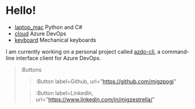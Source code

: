 # Hello!
* [laptop_mac](:Icon) Python and C#
* [cloud](:Icon) Azure DevOps
* [keyboard](:Icon) Mechanical keyboards  

I am currently working on a personal project called [azdo-cli](https://pypi.org/project/azdo-cli/), a command-line
interface client for Azure DevOps.

> :Buttons
> > :Button label=Github, url="https://github.com/migzpogi"
>
> > :Button label=LinkedIn, url="https://www.linkedin.com/in/migzestrella/"